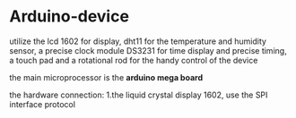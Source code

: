 # Arduino-device
utilize the lcd 1602 for display, dht11 for the temperature and humidity sensor, a precise clock module DS3231 for time display and precise timing, a touch pad and a rotational rod for the handy control of the device

the main microprocessor is the **arduino mega board**

the hardware connection:
1.the liquid crystal display 1602, use the SPI interface protocol 
